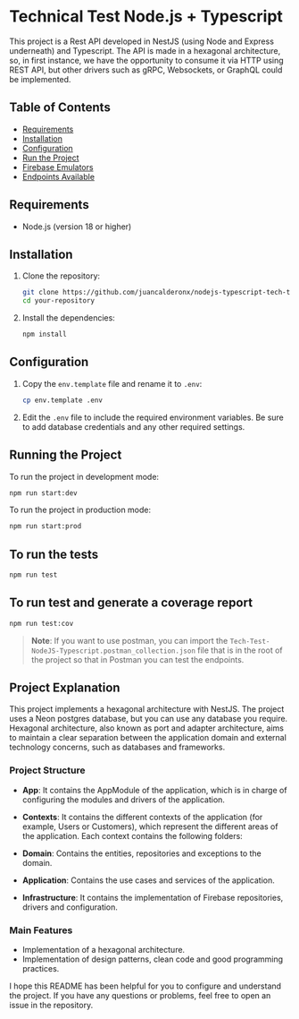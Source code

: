 # Technical Test Node.js + Typescript

This project is a Rest API developed in NestJS (using Node and Express underneath) and Typescript. The API is made in a hexagonal architecture, so, in first instance, we have the opportunity to consume it via HTTP using REST API, but other drivers such as gRPC, Websockets, or GraphQL could be implemented.

## Table of Contents

- [Requirements](#requirements)
- [Installation](#installation)
- [Configuration](#configuration)
- [Run the Project](#run-the-project)
- [Firebase Emulators](#firebase-emulators)
- [Endpoints Available](#endpoints-available)

## Requirements

- Node.js (version 18 or higher)

## Installation

1. Clone the repository:

   ```sh
   git clone https://github.com/juancalderonx/nodejs-typescript-tech-test.git
   cd your-repository
   ```

2. Install the dependencies:
   ```sh
   npm install
   ```

## Configuration

1. Copy the `env.template` file and rename it to `.env`:

   ```sh
   cp env.template .env
   ```

2. Edit the `.env` file to include the required environment variables. Be sure to add database credentials and any other required settings.

## Running the Project

To run the project in development mode:

```sh
npm run start:dev
```

To run the project in production mode:

```sh
npm run start:prod
```

## To run the tests

```sh
npm run test
```

## To run test and generate a coverage report

```sh
npm run test:cov
```

> **Note**: If you want to use postman, you can import the `Tech-Test-NodeJS-Typescript.postman_collection.json` file that is in the root of the project so that in Postman you can test the endpoints.


## Project Explanation

This project implements a hexagonal architecture with NestJS. The project uses a Neon postgres database, but you can use any database you require.
Hexagonal architecture, also known as port and adapter architecture, aims to maintain a clear separation between the application domain and external technology concerns, such as databases and frameworks.

### Project Structure

- **App**: It contains the AppModule of the application, which is in charge of configuring the modules and drivers of the application.

- **Contexts**: It contains the different contexts of the application (for example, Users or Customers), which represent the different areas of the application. Each context contains the following folders:

- **Domain**: Contains the entities, repositories and exceptions to the domain.
- **Application**: Contains the use cases and services of the application.
- **Infrastructure**: It contains the implementation of Firebase repositories, drivers and configuration.

### Main Features

- Implementation of a hexagonal architecture.
- Implementation of design patterns, clean code and good programming practices.

I hope this README has been helpful for you to configure and understand the project. If you have any questions or problems, feel free to open an issue in the repository.